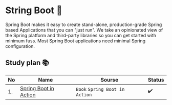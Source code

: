 # String Boot 📘
Spring Boot makes it easy to create stand-alone, production-grade Spring based Applications that you can "just run".
We take an opinionated view of the Spring platform and third-party libraries so you can get started with minimum fuss. Most Spring Boot applications need minimal Spring configuration.

## Study plan 📚
|No|Name|Sourse|Status|
|--|----|------|------|
|1.|[Spring Boot in Action](https://github.com/abbos0123/Spring/tree/main/Spring-Boot/Spring-Book-in-Action)|```Book``` ```Spring Boot in Action```|:heavy_check_mark:|

